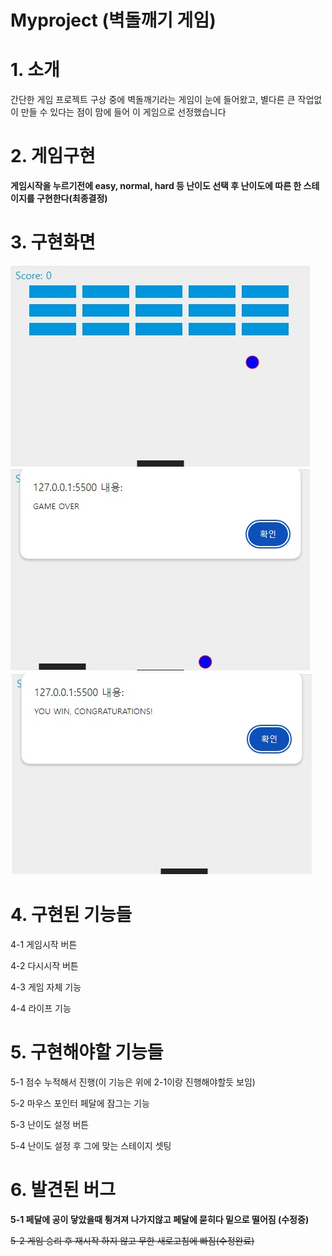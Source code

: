 # Myproject (벽돌깨기 게임)

# 1. 소개
간단한 게임 프로젝트 구상 중에 벽돌깨기라는 게임이 눈에 들어왔고, 별다른 큰 작업없이 만들 수 있다는 점이 맘에 들어 이 게임으로 선정했습니다

# 2. 게임구현
**게임시작을 누르기전에 easy, normal, hard 등 난이도 선택 후 난이도에 따른 한 스테이지를 구현한다(최종결정)**

# 3. 구현화면
![예시화면1](https://github.com/yms1997/Myproject-doing/blob/main/images/%EC%98%88%EC%8B%9C1.jpg)
![예시화면2](https://github.com/yms1997/Myproject-doing/blob/main/images/%EC%98%88%EC%8B%9C2.jpg)
![예시화면3](https://github.com/yms1997/Myproject-doing/blob/main/images/%EC%98%88%EC%8B%9C3.jpg)

# 4. 구현된 기능들
4-1 게임시작 버튼

4-2 다시시작 버튼

4-3 게임 자체 기능

4-4 라이프 기능

# 5. 구현해야할 기능들
5-1 점수 누적해서 진행(이 기능은 위에 2-1이랑 진행해야할듯 보임)

5-2 마우스 포인터 페달에 잠그는 기능

5-3 난이도 설정 버튼

5-4 난이도 설정 후 그에 맞는 스테이지 셋팅

# 6. 발견된 버그
**5-1 페달에 공이 닿았을때 튕겨져 나가지않고 페달에 묻히다 밑으로 떨어짐 (수정중)**

~~5-2 게임 승리 후 재시작 하지 않고 무한 새로고침에 빠짐(수정완료)~~

